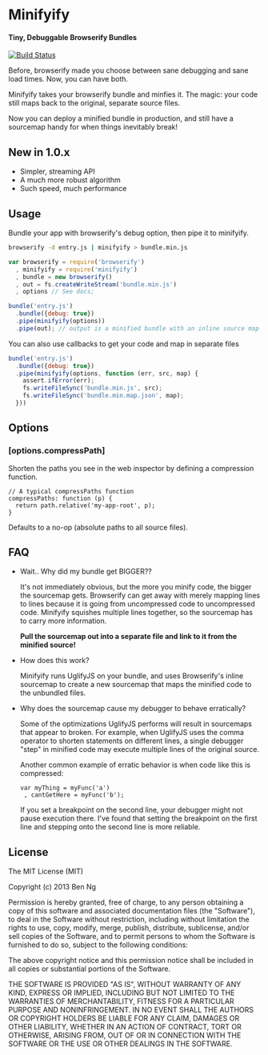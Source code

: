 Minifyify
=========
#### Tiny, Debuggable Browserify Bundles

[![Build Status](https://travis-ci.org/ben-ng/minifyify.png?branch=master)](https://travis-ci.org/ben-ng/minifyify)

Before, browserify made you choose between sane debugging and sane load times. Now, you can have both.

Minifyify takes your browserify bundle and minfies it. The magic: your code still maps back to the original, separate source files.

Now you can deploy a minified bundle in production, and still have a sourcemap handy for when things inevitably break!

## New in 1.0.x
 * Simpler, streaming API
 * A much more robust algorithm
 * Such speed, much performance

## Usage

Bundle your app with browserify's debug option, then pipe it to minifyify.

```sh
browserify -d entry.js | minifyify > bundle.min.js
```

```js
var browserify = require('browserify')
  , minifyify = require('minifyify')
  , bundle = new browserify()
  , out = fs.createWriteStream('bundle.min.js')
  , options // See docs;

bundle('entry.js')
  .bundle({debug: true})
  .pipe(minifyify(options))
  .pipe(out); // output is a minified bundle with an inline source map
```

You can also use callbacks to get your code and map in separate files

```js
bundle('entry.js')
  .bundle({debug: true})
  .pipe(minifyify(options, function (err, src, map) {
    assert.ifError(err);
    fs.writeFileSync('bundle.min.js', src);
    fs.writeFileSync('bundle.min.map.json', map);
  }))
```

## Options

### [options.compressPath]

Shorten the paths you see in the web inspector by defining a compression function.

```
// A typical compressPaths function
compressPaths: function (p) {
  return path.relative('my-app-root', p);
}
```

Defaults to a no-op (absolute paths to all source files).

## FAQ

 * Wait.. Why did my bundle get BIGGER??

   It's not immediately obvious, but the more you minify code, the bigger the sourcemap gets. Browserify can get away with merely mapping lines to lines because it is going from uncompressed code to uncompressed code. Minifyify squishes multiple lines together, so the sourcemap has to carry more information.

   **Pull the sourcemap out into a separate file and link to it from the minified source!**

 * How does this work?

   Minifyify runs UglifyJS on your bundle, and uses Browserify's inline sourcemap to create a new sourcemap that maps the minified code to the unbundled files.

 * Why does the sourcemap cause my debugger to behave erratically?

   Some of the optimizations UglifyJS performs will result in sourcemaps that appear to broken. For example, when UglifyJS uses the comma operator to shorten statements on different lines, a single debugger "step" in minified code may execute multiple lines of the original source.

   Another common example of erratic behavior is when code like this is compressed:

   ```
   var myThing = myFunc('a')
    , cantGetHere = myFunc('b');
   ```

   If you set a breakpoint on the second line, your debugger might not pause execution there. I've found that setting the breakpoint on the first line and stepping onto the second line is more reliable.

## License

The MIT License (MIT)

Copyright (c) 2013 Ben Ng

Permission is hereby granted, free of charge, to any person obtaining a copy
of this software and associated documentation files (the "Software"), to deal
in the Software without restriction, including without limitation the rights
to use, copy, modify, merge, publish, distribute, sublicense, and/or sell
copies of the Software, and to permit persons to whom the Software is
furnished to do so, subject to the following conditions:

The above copyright notice and this permission notice shall be included in
all copies or substantial portions of the Software.

THE SOFTWARE IS PROVIDED "AS IS", WITHOUT WARRANTY OF ANY KIND, EXPRESS OR
IMPLIED, INCLUDING BUT NOT LIMITED TO THE WARRANTIES OF MERCHANTABILITY,
FITNESS FOR A PARTICULAR PURPOSE AND NONINFRINGEMENT. IN NO EVENT SHALL THE
AUTHORS OR COPYRIGHT HOLDERS BE LIABLE FOR ANY CLAIM, DAMAGES OR OTHER
LIABILITY, WHETHER IN AN ACTION OF CONTRACT, TORT OR OTHERWISE, ARISING FROM,
OUT OF OR IN CONNECTION WITH THE SOFTWARE OR THE USE OR OTHER DEALINGS IN
THE SOFTWARE.

